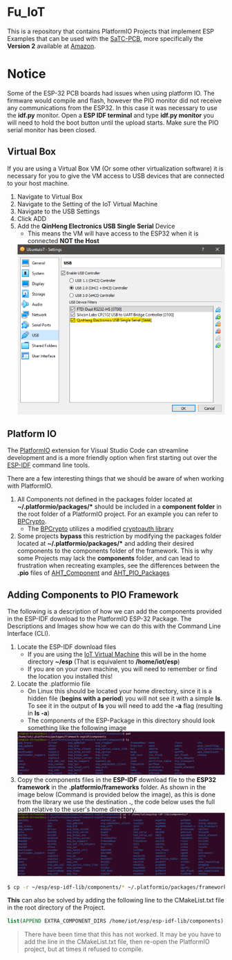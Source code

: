 # Fu_IoT
This is a repository that contains PlatformIO Projects that implement ESP Examples that can be used with the [SaTC-PCB](https://github.com/xinwenfu/SaTC-PCB), more specifically the **Version 2** available at [Amazon](https://www.amazon.com/dp/B0C24FJBG9). 

# Notice
Some of the ESP-32 PCB boards had issues when using platform IO. The firmware would compile and flash, however the PIO monitor did not receive any communications from the ESP32. In this case it was necessary to use the **idf.py** monitor. Open a **ESP IDF terminal** and type **idf.py monitor** you will need to hold the boot button until the upload starts. Make sure the PIO serial monitor has been closed.  

## Virtual Box 
If you are using a Virtual Box VM (Or some other virtualization software) it is necessary for you to give the VM access to USB devices that are connected to your host machine. 
1. Navigate to Virtual Box
2. Navigate to the Setting of the IoT Virtual Machine
3. Navigate to the USB Settings
4. Click ADD 
5. Add the **QinHeng Electronics USB Single Serial** Device
    * This means the VM will have access to the ESP32 when it is connected **NOT the Host**
    <img src="Images/SerialAttachHighlighted.png">



## Platform IO
The [PlatformIO](https://platformio.org/) extension for Visual Studio Code can streamline development and is a more friendly option when first starting out over the [ESP-IDF](https://docs.espressif.com/projects/esp-idf/en/latest/esp32/get-started/) command line tools.

There are a few interesting things that we should be aware of when working with PlatformIO.
1. All Components not defined in the packages folder located at **~/.platformio/packages/\*** should be included in a **component folder** in the root folder of a PlatformIO project. For an example you can refer to [BPCrypto](/Crypto-Coprocessor/BPCryptoPIO/).
    * The [BPCrypto](/Crypto-Coprocessor/BPCryptoPIO/) utilizes a modified [cryptoauth library](https://github.com/PBearson/esp-cryptoauthlib/tree/247756deacd2f5f011cb8bf675112f2a9d75370b)  
2. Some projects **bypass** this restriction by modifying the packages folder located at **~/.platformio/packages/\*** and adding their desired components to the components folder of the framework. This is why some Projects may lack the **components** folder, and can lead to frustration when recreating examples, see the differences between the **.pio** files of [AHT_Component](AHT/AHT_Component/) and [AHT_PIO_Packages](AHT/AHT_PIO_Packages/)

## Adding Components to PIO Framework
The following is a description of how we can add the components provided in the ESP-IDF download to the PlatformIO ESP-32 Package. The Descriptions and Images show how we can do this with the Command Line Interface (CLI).

1. Locate the ESP-IDF download files
    * If you are using the [IoT Virtual Machine]() this will be in the home directory **~/esp** (That is equivalent to **/home/iot/esp**)
    * If you are on your own machine, you will need to remember or find the location you installed this!
2. Locate the .platformio file
    * On Linux this should be located your home directory, since it is a hidden file (**begins with a period**) you will not see it with a simple **ls**. To see it in the output of **ls** you will need to add the **-a** flag (resulting in **ls -a**)
    * The components of the ESP-Package in this directory should look something like the following image
    <img src="Images/PIO_Components_B4.png">
3. Copy the components files in the **ESP-IDF** download file to the **ESP32 framework** in the **.platformio/frameworks** folder. As shown in the image below (Command is provided below the image), as this is done from the library we use the destination **.**, the code below uses the full path relative to the user's home directory.
    <img src="Images/PIO_Components_Fix.png">
```sh 
$ cp -r ~/esp/esp-idf-lib/components/* ~/.platformio/packages/framework-espidf/components
```

**This** can also be solved by adding the following line to the CMakeList.txt file in the root directory of the Project.
```cmake
list(APPEND EXTRA_COMPONENT_DIRS /home/iot/esp/esp-idf-lib/components)
```
> There have been time that this has not worked. It may be you have to add the line in the CMakeList.txt file, then re-open the PlatformIO project, but at times it refused to compile.
